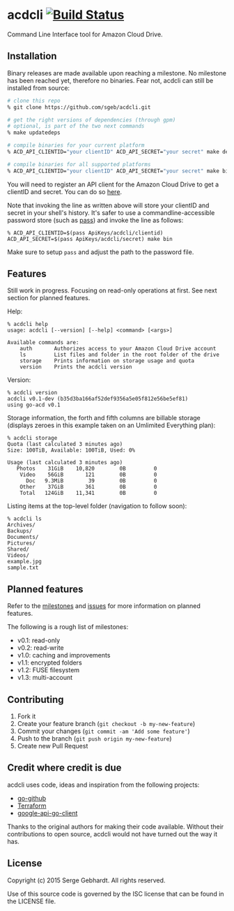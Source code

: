 # acdcli [![Build Status](https://travis-ci.org/sgeb/acdcli.svg?branch=master)](https://travis-ci.org/sgeb/acdcli)

Command Line Interface tool for Amazon Cloud Drive.

## Installation

Binary releases are made available upon reaching a milestone. No milestone has
been reached yet, therefore no binaries. Fear not, acdcli can still be installed
from source:

``` bash
# clone this repo
% git clone https://github.com/sgeb/acdcli.git

# get the right versions of dependencies (through gpm)
# optional, is part of the two next commands
% make updatedeps

# compile binaries for your current platform
% ACD_API_CLIENTID="your clientID" ACD_API_SECRET="your secret" make dev

# compile binaries for all supported platforms
% ACD_API_CLIENTID="your clientID" ACD_API_SECRET="your secret" make bin
```

You will need to register an API client for the Amazon Cloud Drive to get a
clientID and secret. You can do so
[here](https://developer.amazon.com/public/apis/experience/cloud-drive/content/getting-started).

Note that invoking the line as written above will store your clientID and secret
in your shell's history. It's safer to use a commandline-accessible password
store (such as [pass](http://www.passwordstore.org/)) and invoke the line as
follows:

```
% ACD_API_CLIENTID=$(pass ApiKeys/acdcli/clientid) ACD_API_SECRET=$(pass ApiKeys/acdcli/secret) make bin
```

Make sure to setup `pass` and adjust the path to the password file.

## Features

Still work in progress. Focusing on read-only operations at first. See next
section for planned features.

Help:

```
% acdcli help
usage: acdcli [--version] [--help] <command> [<args>]

Available commands are:
    auth       Authorizes access to your Amazon Cloud Drive account
    ls         List files and folder in the root folder of the drive
    storage    Prints information on storage usage and quota
    version    Prints the acdcli version
```

Version:

```
% acdcli version
acdcli v0.1-dev (b35d3ba166af52def9356a5e05f812e56be5ef81)
using go-acd v0.1
```

Storage information, the forth and fifth columns are billable storage (displays
zeroes in this example taken on an Umlimited Everything plan):

```
% acdcli storage
Quota (last calculated 3 minutes ago)
Size: 100TiB, Available: 100TiB, Used: 0%

Usage (last calculated 3 minutes ago)
   Photos    31GiB    10,820        0B         0
    Video    56GiB       121        0B         0
      Doc   9.3MiB        39        0B         0
    Other    37GiB       361        0B         0
    Total   124GiB    11,341        0B         0
```

Listing items at the top-level folder (navigation to follow soon):

```
% acdcli ls
Archives/
Backups/
Documents/
Pictures/
Shared/
Videos/
example.jpg
sample.txt
```

## Planned features

Refer to the [milestones](https://github.com/sgeb/acdcli/milestones) and
[issues](https://github.com/sgeb/acdcli/issues) for more information on planned
features.

The following is a rough list of milestones:

* v0.1: read-only
* v0.2: read-write
* v1.0: caching and improvements
* v1.1: encrypted folders
* v1.2: FUSE filesystem
* v1.3: multi-account

## Contributing

1. Fork it
2. Create your feature branch (`git checkout -b my-new-feature`)
3. Commit your changes (`git commit -am 'Add some feature'`)
4. Push to the branch (`git push origin my-new-feature`)
5. Create new Pull Request

## Credit where credit is due

acdcli uses code, ideas and inspiration from the following projects:

* [go-github](https://github.com/google/go-github)
* [Terraform](https://www.terraform.io/)
* [google-api-go-client](https://github.com/google/google-api-go-client)

Thanks to the original authors for making their code available. Without their
contributions to open source, acdcli would not have turned out the way it has.

## License

Copyright (c) 2015 Serge Gebhardt. All rights reserved.

Use of this source code is governed by the ISC license that can be found in the
LICENSE file.
